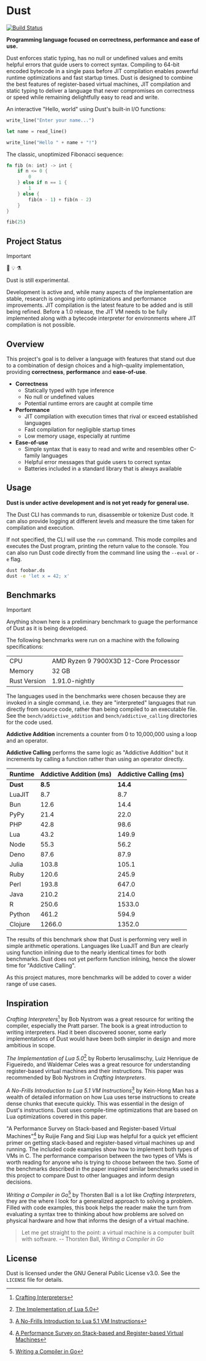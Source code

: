 # Dust

[![Build Status](https://github.com/solaeus/dust/actions/workflows/rust.yml/badge.svg)](https://github.com/solaeus/dust/actions)

**Programming language focused on correctness, performance and ease of use.**

Dust enforces static typing, has no null or undefined values and emits helpful errors that guide users to correct syntax. Compiling to 64-bit encoded bytecode in a single pass before JIT compilation enables powerful runtime optimizations and fast startup times. Dust is designed to combine the best features of register-based virtual machines, JIT compilation and static typing to deliver a language that never compromises on correctness or speed while remaining delightfully easy to read and write.

An interactive "Hello, world" using Dust's built-in I/O functions:

```rust
write_line("Enter your name...")

let name = read_line()

write_line("Hello " + name + "!")
```

The classic, unoptimized Fibonacci sequence:

```rust
fn fib (n: int) -> int {
    if n <= 0 {
        0
    } else if n == 1 {
        1
    } else {
        fib(n - 1) + fib(n - 2)
    }
}

fib(25)
```

## Project Status

> [!IMPORTANT]
> 🧪 💡 ⚗️
>
> Dust is still experimental.

Development is active and, while many aspects of the implementation are stable, research is ongoing into optimizations and performance improvements. JIT compilation is the latest feature to be added and is still being refined. Before a 1.0 release, the JIT VM needs to be fully implemented along with a bytecode interpreter for environments where JIT compilation is not possible.

## Overview

This project's goal is to deliver a language with features that stand out due to a combination of design choices and a high-quality implementation, providing **correctness**, **performance** and **ease-of-use**.

- **Correctness**
  - Statically typed with type inference
  - No null or undefined values
  - Potential runtime errors are caught at compile time
- **Performance**
  - JIT compilation with execution times that rival or exceed established languages
  - Fast compilation for negligible startup times
  - Low memory usage, especially at runtime
- **Ease-of-use**
  - Simple syntax that is easy to read and write and resembles other C-family languages
  - Helpful error messages that guide users to correct syntax
  - Batteries included in a standard library that is always available

## Usage

**Dust is under active development and is not yet ready for general use.**

The Dust CLI has commands to run, disassemble or tokenize Dust code. It can also provide logging at different levels and measure the time taken for compilation and execution.

If not specified, the CLI will use the `run` command. This mode compiles and executes the Dust program, printing the return value to the console. You can also run Dust code directly from the command line using the `--eval` or `-e` flag.

```sh
dust foobar.ds
dust -e 'let x = 42; x'
```

## Benchmarks

> [!IMPORTANT]
> Anything shown here is a preliminary benchmark to guage the performance of Dust as it is being developed.

The following benchmarks were run on a machine with the following specifications:

|               |                                       |
|---------------|---------------------------------------|
| CPU           | AMD Ryzen 9 7900X3D 12-Core Processor |
| Memory        | 32 GB                                 |
| Rust Version  | 1.91.0-nightly                        |

The languages used in the benchmarks were chosen because they are invoked in a single command, i.e. they are "interpreted" languages that run directly from source code, rather than being compiled to an executable file. See the `bench/addictive_addition` and `bench/addictive_calling` directories for the code used.

**Addictive Addition** increments a counter from 0 to 10,000,000 using a loop and an operator.

**Addictive Calling** performs the same logic as "Addictive Addition" but it increments by calling a function rather than using an operator directly.

|  Runtime  | Addictive Addition (ms) | Addictive Calling (ms) |
|-----------|-------------------------|------------------------|
| **Dust**  | **8.5**                 | **14.4**               |
| LuaJIT    | 8.7                     | 8.7                    |
| Bun       | 12.6                    | 14.4                   |
| PyPy      | 21.4                    | 22.0                   |
| PHP       | 42.8                    | 98.6                   |
| Lua       | 43.2                    | 149.9                  |
| Node      | 55.3                    | 56.2                   |
| Deno      | 87.6                    | 87.9                   |
| Julia     | 103.8                   | 105.1                  |
| Ruby      | 120.6                   | 245.9                  |
| Perl      | 193.8                   | 647.0                  |
| Java      | 210.2                   | 214.0                  |
| R         | 250.6                   | 1533.0                 |
| Python    | 461.2                   | 594.9                  |
| Clojure   | 1266.0                  | 1352.0                 |

The results of this benchmark show that Dust is performing very well in simple arithmetic operations. Languages like LuaJIT and Bun are clearly using function inlining due to the nearly identical times for both benchmarks. Dust does not yet perform function inlining, hence the slower time for "Addictive Calling".

As this project matures, more benchmarks will be added to cover a wider range of use cases.

## Inspiration

*Crafting Interpreters*[^0] by Bob Nystrom was a great resource for writing the compiler, especially the Pratt parser. The book is a great introduction to writing interpreters. Had it been discovered sooner, some early implementations of Dust would have been both simpler in design and more ambitious in scope.

*The Implementation of Lua 5.0*[^1] by Roberto Ierusalimschy, Luiz Henrique de Figueiredo, and Waldemar Celes was a great resource for understanding register-based virtual machines and their instructions. This paper was recommended by Bob Nystrom in *Crafting Interpreters*.

*A No-Frills Introduction to Lua 5.1 VM Instructions*[^2] by Kein-Hong Man has a wealth of detailed information on how Lua uses terse instructions to create dense chunks that execute quickly. This was essential in the design of Dust's instructions. Dust uses compile-time optimizations that are based on Lua optimizations covered in this paper.

"A Performance Survey on Stack-based and Register-based Virtual Machines"[^3] by Ruijie Fang and Siqi Liup was helpful for a quick yet efficient primer on getting stack-based and register-based virtual machines up and running. The included code examples show how to implement both types of VMs in C. The performance comparison between the two types of VMs is worth reading for anyone who is trying to choose between the two. Some of the benchmarks described in the paper inspired similar benchmarks used in this project to compare Dust to other languages and inform design decisions.

*Writing a Compiler in Go*[^6] by Thorsten Ball is a lot like *Crafting Interpreters*, they are the where I look for a generalized approach to solving a problem. Filled with code examples, this book helps the reader make the turn from evaluating a syntax tree to thinking about how problems are solved on physical hardware and how that informs the design of a virtual machine.

> Let me get straight to the point: a virtual machine is a computer built with software.
> -- Thorsten Ball, *Writing a Compiler in Go*

## License

Dust is licensed under the GNU General Public License v3.0. See the `LICENSE` file for details.

[^0]: [Crafting Interpreters](https://craftinginterpreters.com/)
[^1]: [The Implementation of Lua 5.0](https://www.lua.org/doc/jucs05.pdf)
[^2]: [A No-Frills Introduction to Lua 5.1 VM Instructions](https://www.mcours.net/cours/pdf/hasclic3/hasssclic818.pdf)
[^3]: [A Performance Survey on Stack-based and Register-based Virtual Machines](https://arxiv.org/abs/1611.00467)
[^4]: [List of C-family programming languages](https://en.wikipedia.org/wiki/List_of_C-family_programming_languages)
[^6]: [Writing a Compiler in Go](https://compilerbook.com/)
